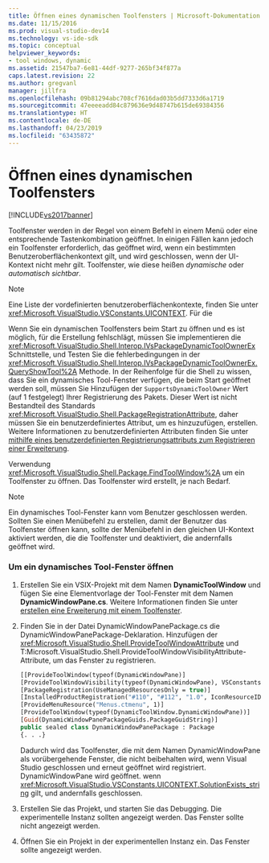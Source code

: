 ```yaml
---
title: Öffnen eines dynamischen Toolfensters | Microsoft-Dokumentation
ms.date: 11/15/2016
ms.prod: visual-studio-dev14
ms.technology: vs-ide-sdk
ms.topic: conceptual
helpviewer_keywords:
- tool windows, dynamic
ms.assetid: 21547ba7-6e81-44df-9277-265bf34f877a
caps.latest.revision: 22
ms.author: gregvanl
manager: jillfra
ms.openlocfilehash: 09b81294abc708cf7616dad03b5dd7333d6a1719
ms.sourcegitcommit: 47eeeeadd84c879636e9d48747b615de69384356
ms.translationtype: HT
ms.contentlocale: de-DE
ms.lasthandoff: 04/23/2019
ms.locfileid: "63435872"
---
```

# <a name="opening-a-dynamic-tool-window"></a>Öffnen eines dynamischen Toolfensters
[!INCLUDE[vs2017banner](../includes/vs2017banner.md)]

Toolfenster werden in der Regel von einem Befehl in einem Menü oder eine entsprechende Tastenkombination geöffnet. In einigen Fällen kann jedoch ein Toolfenster erforderlich, das geöffnet wird, wenn ein bestimmten Benutzeroberflächenkontext gilt, und wird geschlossen, wenn der UI-Kontext nicht mehr gilt. Toolfenster, wie diese heißen *dynamische* oder *automatisch sichtbar*.  
  
> [!NOTE]
> Eine Liste der vordefinierten benutzeroberflächenkontexte, finden Sie unter <xref:Microsoft.VisualStudio.VSConstants.UICONTEXT>. Für die  
  
 Wenn Sie ein dynamischen Toolfensters beim Start zu öffnen und es ist möglich, für die Erstellung fehlschlägt, müssen Sie implementieren die <xref:Microsoft.VisualStudio.Shell.Interop.IVsPackageDynamicToolOwnerEx> Schnittstelle, und Testen Sie die fehlerbedingungen in der <xref:Microsoft.VisualStudio.Shell.Interop.IVsPackageDynamicToolOwnerEx.QueryShowTool%2A> Methode. In der Reihenfolge für die Shell zu wissen, dass Sie ein dynamisches Tool-Fenster verfügen, die beim Start geöffnet werden soll, müssen Sie Hinzufügen der `SupportsDynamicToolOwner` Wert (auf 1 festgelegt) Ihrer Registrierung des Pakets. Dieser Wert ist nicht Bestandteil des Standards <xref:Microsoft.VisualStudio.Shell.PackageRegistrationAttribute>, daher müssen Sie ein benutzerdefiniertes Attribut, um es hinzuzufügen, erstellen. Weitere Informationen zu benutzerdefinierten Attributen finden Sie unter [mithilfe eines benutzerdefinierten Registrierungsattributs zum Registrieren einer Erweiterung](../misc/using-a-custom-registration-attribute-to-register-an-extension.md).  
  
 Verwendung <xref:Microsoft.VisualStudio.Shell.Package.FindToolWindow%2A> um ein Toolfenster zu öffnen. Das Toolfenster wird erstellt, je nach Bedarf.  
  
> [!NOTE]
> Ein dynamisches Tool-Fenster kann vom Benutzer geschlossen werden. Sollten Sie einen Menübefehl zu erstellen, damit der Benutzer das Toolfenster öffnen kann, sollte der Menübefehl in den gleichen UI-Kontext aktiviert werden, die die Toolfenster und deaktiviert, die andernfalls geöffnet wird.  
  
### <a name="to-open-a-dynamic-tool-window"></a>Um ein dynamisches Tool-Fenster öffnen  
  
1. Erstellen Sie ein VSIX-Projekt mit dem Namen **DynamicToolWindow** und fügen Sie eine Elementvorlage der Tool-Fenster mit dem Namen **DynamicWindowPane.cs**. Weitere Informationen finden Sie unter [erstellen eine Erweiterung mit einem Toolfenster](../extensibility/creating-an-extension-with-a-tool-window.md).  
  
2. Finden Sie in der Datei DynamicWindowPanePackage.cs die DynamicWindowPanePackage-Deklaration. Hinzufügen der <xref:Microsoft.VisualStudio.Shell.ProvideToolWindowAttribute> und T:Microsoft.VisualStudio.Shell.ProvideToolWindowVisibilityAttribute-Attribute, um das Fenster zu registrieren.  
  
    ```vb  
    [[ProvideToolWindow(typeof(DynamicWindowPane)]  
    [ProvideToolWindowVisibility(typeof(DynamicWindowPane), VSConstants.UICONTEXT.SolutionExists_string)]  
    [PackageRegistration(UseManagedResourcesOnly = true)]  
    [InstalledProductRegistration("#110", "#112", "1.0", IconResourceID = 400)] // Info on this package for Help/About  
    [ProvideMenuResource("Menus.ctmenu", 1)]  
    [ProvideToolWindow(typeof(DynamicToolWindow.DynamicWindowPane))]  
    [Guid(DynamicWindowPanePackageGuids.PackageGuidString)]  
    public sealed class DynamicWindowPanePackage : Package  
    {. . .}  
    ```  
  
     Dadurch wird das Toolfenster, die mit dem Namen DynamicWindowPane als vorübergehende Fenster, die nicht beibehalten wird, wenn Visual Studio geschlossen und erneut geöffnet wird registriert. DynamicWindowPane wird geöffnet. wenn <xref:Microsoft.VisualStudio.VSConstants.UICONTEXT.SolutionExists_string> gilt, und andernfalls geschlossen.  
  
3. Erstellen Sie das Projekt, und starten Sie das Debugging. Die experimentelle Instanz sollten angezeigt werden. Das Fenster sollte nicht angezeigt werden.  
  
4. Öffnen Sie ein Projekt in der experimentellen Instanz ein. Das Fenster sollte angezeigt werden.
